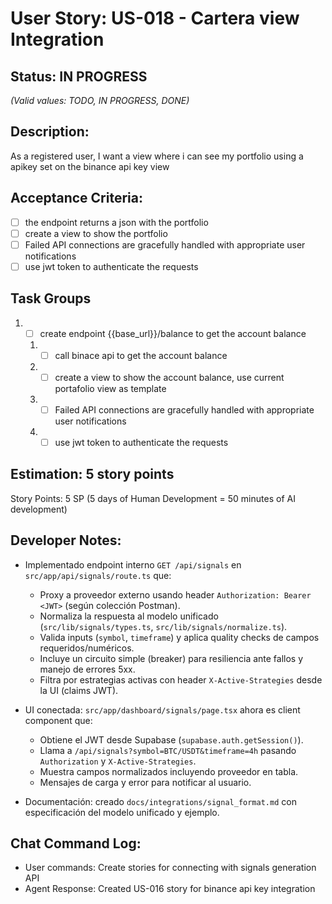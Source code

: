 # User Story: US-018 - Cartera view Integration

## Status: IN PROGRESS  
*(Valid values: TODO, IN PROGRESS, DONE)*

## Description:

As a registered user, I want a view where i can see my portfolio using a apikey set on the binance api key view

## Acceptance Criteria:

- [ ] the endpoint returns a json with the portfolio 
- [ ] create a view to show the portfolio
- [ ] Failed API connections are gracefully handled with appropriate user notifications
- [ ] use jwt token to authenticate the requests

## Task Groups

1. - [ ] create endpoint {{base_url}}/balance to get the account balance
   1. - [ ] call binace api to get the account balance
   2. - [ ] create a view to show the account balance, use current portafolio view as template
   3. - [ ] Failed API connections are gracefully handled with appropriate user notifications
   4. - [ ]  use jwt token to authenticate the requests

## Estimation: 5 story points

Story Points: 5 SP (5 days of Human Development = 50 minutes of AI development)

## Developer Notes:

- Implementado endpoint interno `GET /api/signals` en `src/app/api/signals/route.ts` que:
  - Proxy a proveedor externo usando header `Authorization: Bearer <JWT>` (según colección Postman).
  - Normaliza la respuesta al modelo unificado (`src/lib/signals/types.ts`, `src/lib/signals/normalize.ts`).
  - Valida inputs (`symbol`, `timeframe`) y aplica quality checks de campos requeridos/numéricos.
  - Incluye un circuito simple (breaker) para resiliencia ante fallos y manejo de errores 5xx.
  - Filtra por estrategias activas con header `X-Active-Strategies` desde la UI (claims JWT).

- UI conectada: `src/app/dashboard/signals/page.tsx` ahora es client component que:
  - Obtiene el JWT desde Supabase (`supabase.auth.getSession()`).
  - Llama a `/api/signals?symbol=BTC/USDT&timeframe=4h` pasando `Authorization` y `X-Active-Strategies`.
  - Muestra campos normalizados incluyendo proveedor en tabla.
  - Mensajes de carga y error para notificar al usuario.

- Documentación: creado `docs/integrations/signal_format.md` con especificación del modelo unificado y ejemplo.

## Chat Command Log:

- User commands: Create stories for connecting with signals generation API
- Agent Response: Created US-016 story for binance api key integration
